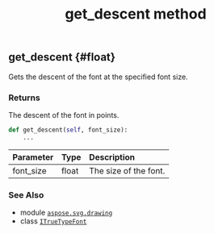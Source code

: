 ﻿---
title: get_descent method
second_title: Aspose.SVG for Python via .NET API References
description: 
type: docs
weight: 40
url: /python-net/aspose.svg.drawing/itruetypefont/get_descent/
is_root: false
---

## get_descent {#float}

Gets the descent of the font at the specified font size.


### Returns 


The descent of the font in points.


```python
def get_descent(self, font_size):
    ...
```


| Parameter | Type | Description |
| :- | :- | :- |
| font_size | float | The size of the font. |



### See Also
* module [`aspose.svg.drawing`](../../)
* class [`ITrueTypeFont`](/svg/python-net/aspose.svg.drawing/itruetypefont)
